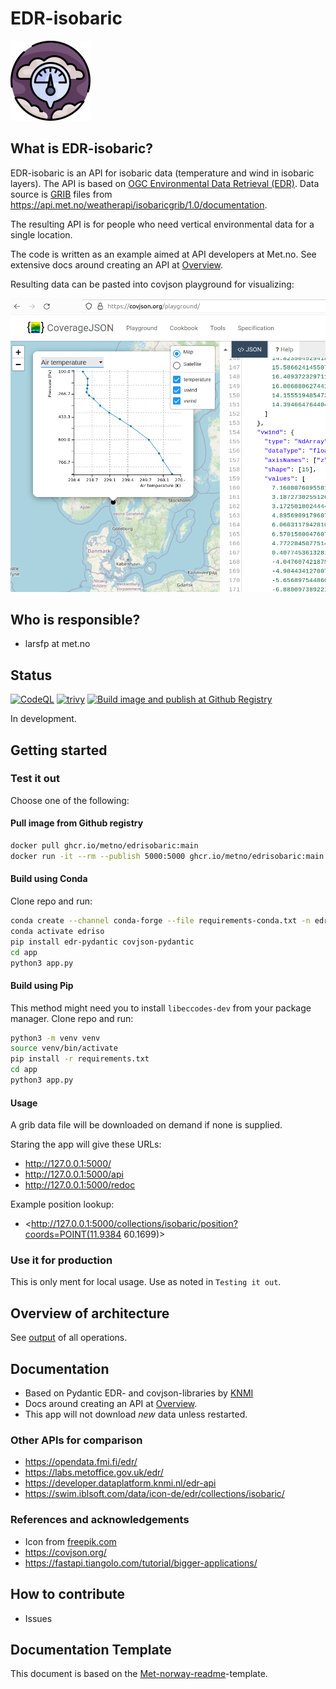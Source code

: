 # EDR-isobaric

![Logo](/img/pressure_9189764.png "Logo")

## What is EDR-isobaric?

EDR-isobaric is an API for isobaric data (temperature and wind in isobaric layers). The API is based on [OGC Environmental Data Retrieval (EDR)](https://ogcapi.ogc.org/edr/). Data source is [GRIB](https://en.wikipedia.org/wiki/GRIB) files from <https://api.met.no/weatherapi/isobaricgrib/1.0/documentation>.

The resulting API is for people who need vertical environmental data for a single location.

The code is written as an example aimed at API developers at Met.no. See extensive docs around creating an API at [Overview](docs/Overview.md).

Resulting data can be pasted into covjson playground for visualizing:

![playground](/img/playground.png "playground")


## Who is responsible?

- larsfp at met.no

## Status

[![CodeQL](https://github.com/metno/edrisobaric/actions/workflows/github-code-scanning/codeql/badge.svg)](https://github.com/metno/edrisobaric/actions/workflows/github-code-scanning/codeql)
[![trivy](https://github.com/metno/edrisobaric/actions/workflows/trivy.yml/badge.svg)](https://github.com/metno/edrisobaric/actions/workflows/trivy.yml)
[![Build image and publish at Github Registry](https://github.com/metno/edrisobaric/actions/workflows/docker-image.yml/badge.svg)](https://github.com/metno/edrisobaric/actions/workflows/docker-image.yml)

In development.

## Getting started

### Test it out

Choose one of the following:

#### Pull image from Github registry

```bash
docker pull ghcr.io/metno/edrisobaric:main
docker run -it --rm --publish 5000:5000 ghcr.io/metno/edrisobaric:main
```

#### Build using Conda

Clone repo and run:

```bash
conda create --channel conda-forge --file requirements-conda.txt -n edriso
conda activate edriso
pip install edr-pydantic covjson-pydantic
cd app
python3 app.py
```

#### Build using Pip

This method might need you to install `libeccodes-dev` from your package manager. Clone repo and run:

```bash
python3 -m venv venv
source venv/bin/activate
pip install -r requirements.txt
cd app
python3 app.py
```

#### Usage

A grib data file will be downloaded on demand if none is supplied.

Staring the app will give these URLs:

- <http://127.0.0.1:5000/>
- <http://127.0.0.1:5000/api>
- <http://127.0.0.1:5000/redoc>

Example position lookup:

- <http://127.0.0.1:5000/collections/isobaric/position?coords=POINT(11.9384 60.1699)>

### Use it for production

This is only ment for local usage. Use as noted in `Testing it out`.

## Overview of architecture

See [output](docs/Output.md) of all operations.

## Documentation

- Based on Pydantic EDR- and covjson-libraries by [KNMI](https://github.com/KNMI/)
- Docs around creating an API at [Overview](docs/Overview.md).
- This app will not download _new_ data unless restarted.

### Other APIs for comparison

- <https://opendata.fmi.fi/edr/>
- <https://labs.metoffice.gov.uk/edr/>
- <https://developer.dataplatform.knmi.nl/edr-api>
- <https://swim.iblsoft.com/data/icon-de/edr/collections/isobaric/>

### References and acknowledgements

- Icon from [freepik.com](https://www.freepik.com/icon/pressure_9189764#fromView=search&term=air+preassure&track=ais&page=1&position=49&uuid=c5d25f23-4efd-4063-b6ec-2ab35db07d62)
- <https://covjson.org/>
- <https://fastapi.tiangolo.com/tutorial/bigger-applications/>

## How to contribute

- Issues

## Documentation Template

This document is based on the [Met-norway-readme](https://gitlab.met.no/maler/met-norway-readme)-template.
